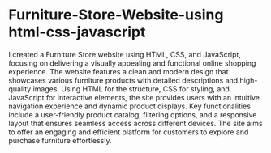 # Furniture-Store-Website-using html-css-javascript
I created a Furniture Store website using HTML, CSS, and JavaScript, focusing on delivering a visually appealing and functional online shopping experience. The website features a clean and modern design that showcases various furniture products with detailed descriptions and high-quality images. Using HTML for the structure, CSS for styling, and JavaScript for interactive elements, the site provides users with an intuitive navigation experience and dynamic product displays. Key functionalities include a user-friendly product catalog, filtering options, and a responsive layout that ensures seamless access across different devices. The site aims to offer an engaging and efficient platform for customers to explore and purchase furniture effortlessly.
